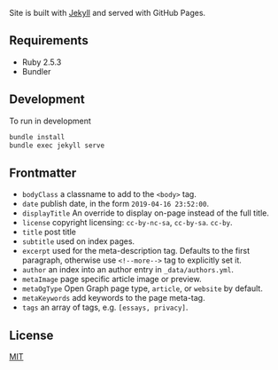 Site is built with [Jekyll](http://jekyllrb.com) and served with GitHub Pages.


## Requirements

* Ruby 2.5.3
* Bundler


## Development

To run in development

```bash
bundle install
bundle exec jekyll serve
```

## Frontmatter

* `bodyClass` a classname to add to the `<body>` tag.
* `date` publish date, in the form `2019-04-16 23:52:00`.
* `displayTitle` An override to display on-page instead of the full title.
* `license` copyright licensing: `cc-by-nc-sa`, `cc-by-sa`. `cc-by`.
* `title` post title
* `subtitle` used on index pages.
* `excerpt` used for the meta-description tag. Defaults to the first paragraph,
  otherwise use `<!--more-->` tag to explicitly set it.
* `author` an index into an author entry in `_data/authors.yml`.
* `metaImage` page specific article image or preview.
* `metaOgType` Open Graph page type, `article`, or `website` by default.
* `metaKeywords` add keywords to the page meta-tag.
* `tags` an array of tags, e.g. `[essays, privacy]`.


## License

[MIT](LICENSE)
